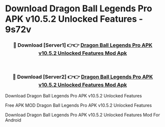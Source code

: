 # Download Dragon Ball Legends Pro APK v10.5.2 Unlocked Features - 9s72v



<div align="center">
<h3>🔴 Download [Server1] 👉👉 <a href="https://momento.my/?title=Dragon_Ball_Legends_Pro_APK_v10.5.2_Unlocked_Features">Dragon Ball Legends Pro APK v10.5.2 Unlocked Features Mod Apk</a></h3><br>

<h3>🔴 Download [Server2] 👉👉 <a href="https://momento.my/?title=Dragon_Ball_Legends_Pro_APK_v10.5.2_Unlocked_Features">Dragon Ball Legends Pro APK v10.5.2 Unlocked Features Mod Apk</a></h3>
</div>



Download Dragon Ball Legends Pro APK v10.5.2 Unlocked Features 

Free APK MOD Dragon Ball Legends Pro APK v10.5.2 Unlocked Features 

Download Dragon Ball Legends Pro APK v10.5.2 Unlocked Features Mod For Android
